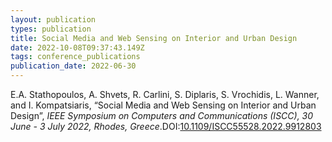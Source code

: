 ```yaml
---
layout: publication
types: publication
title: Social Media and Web Sensing on Interior and Urban Design
date: 2022-10-08T09:37:43.149Z
tags: conference_publications
publication_date: 2022-06-30
---
```

<!--StartFragment-->

E.A. Stathopoulos, A. Shvets, R. Carlini, S. Diplaris, S. Vrochidis, L. Wanner, and I. Kompatsiaris, “Social Media and Web Sensing on Interior and Urban Design”, *IEEE Symposium on Computers and Communications (ISCC), 30 June - 3 July 2022, Rhodes, Greece*.DOI:[10.1109/ISCC55528.2022.9912803](https://doi.org/10.1109/ISCC55528.2022.9912803)

<!--EndFragment-->